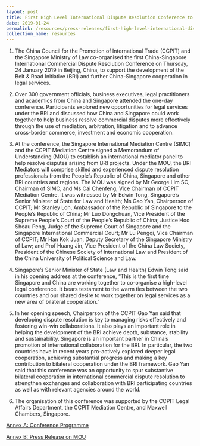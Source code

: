 ```yaml
---
layout: post
title: First High Level International Dispute Resolution Conference to Strengthen China-Singapore Cooperation in Legal Services
date: 2019-01-24
permalink: /resources/press-releases/first-high-level-international-dispute-resolution-conference
collection_name: resources
---
```



1.    The China Council for the Promotion of International Trade (CCPIT) and the Singapore Ministry of Law co-organised the first China-Singapore International Commercial Dispute Resolution Conference on Thursday, 24 January 2019 in Beijing, China, to support the development of the Belt & Road Initiative (BRI) and further China-Singapore cooperation in legal services.
 
2.    Over 300 government officials, business executives, legal practitioners and academics from China and Singapore attended the one-day conference. Participants explored new opportunities for legal services under the BRI and discussed how China and Singapore could work together to help business resolve commercial disputes more effectively through the use of mediation, arbitration, litigation and to advance cross-border commerce, investment and economic cooperation.
 
3.    At the conference, the Singapore International Mediation Centre (SIMC) and the CCPIT Mediation Centre signed a Memorandum of Understanding (MOU) to establish an international mediator panel to help resolve disputes arising from BRI projects. Under the MOU, the BRI Mediators will comprise skilled and experienced dispute resolution professionals from the People’s Republic of China, Singapore and other BRI countries and regions. The MOU was signed by Mr George Lim SC, Chairman of SIMC, and Ms Cai Chenfeng, Vice Chairman of CCPIT Mediation Centre. It was witnessed by Mr Edwin Tong, Singapore’s Senior Minister of State for Law and Health; Ms Gao Yan, Chairperson of CCPIT; Mr Stanley Loh, Ambassador of the Republic of Singapore to the People’s Republic of China; Mr Luo Dongchuan, Vice President of the Supreme People’s Court of the People’s Republic of China; Justice Hoo Sheau Peng, Judge of the Supreme Court of Singapore and the Singapore International Commercial Court; Mr Lu Pengqi, Vice Chairman of CCPIT; Mr Han Kok Juan, Deputy Secretary of the Singapore Ministry of Law; and Prof Huang Jin, Vice President of the China Law Society, President of the Chinese Society of International Law and President of the China University of Political Science and Law.
 
4.    Singapore’s Senior Minister of State (Law and Health) Edwin Tong said in his opening address at the conference, “This is the first time Singapore and China are working together to co-organise a high-level legal conference. It bears testament to the warm ties between the two countries and our shared desire to work together on legal services as a new area of bilateral cooperation.”
 
5.    In her opening speech, Chairperson of the CCPIT Gao Yan said that developing dispute resolution is key to managing risks effectively and fostering win-win collaborations. It also plays an important role in helping the development of the BRI achieve depth, substance, stability and sustainability. Singapore is an important partner in China’s promotion of international collaboration for the BRI. In particular, the two countries have in recent years pro-actively explored deeper legal cooperation, achieving substantial progress and making a key contribution to bilateral cooperation under the BRI framework. Gao Yan said that this conference was an opportunity to spur substantive bilateral cooperation in international commercial dispute resolution to strengthen exchanges and collaboration with BRI participating countries as well as with relevant agencies around the world.
 
6.    The organisation of this conference was supported by the CCPIT Legal Affairs Department, the CCPIT Mediation Centre, and Maxwell Chambers, Singapore.


<ins>[Annex A: Conference Programme](#)</ins>

<ins>[Annex B: Press Release on MOU](#)</ins>
